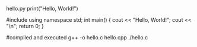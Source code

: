 



hello.py
print("Hello, World!")



#include <iostream>
using namespace std;
int main()
{
    cout << "Hello, World!";
    cout << "\n";
    return 0;
}

#compiled and executed
g++ -o hello.c hello.cpp
./hello.c
